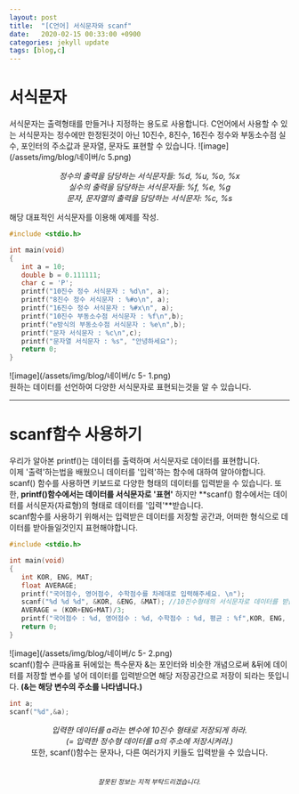 ```yaml
---
layout: post
title:  "[C언어] 서식문자와 scanf"
date:   2020-02-15 00:33:00 +0900
categories: jekyll update
tags: [blog,c]
---
```

# 서식문자
서식문자는 출력형태를 만들거나 지정하는 용도로 사용합니다.
C언어에서 사용할 수 있는 서식문자는 정수에만 한정된것이 아닌 10진수, 8진수, 16진수 정수와
부동소수점 실수, 포인터의 주소값과 문자열, 문자도 표현할 수 있습니다.
![image](/assets/img/blog/네이버/c 5.png) <br>
<center>
<i>
정수의 출력을 담당하는 서식문자들: %d, %u, %o, %x<br>
실수의 출력을 담당하는 서식문자들: %f, %e, %g<br>
문자, 문자열의 출력을 담당하는 서식문자: %c, %s<br>
</i>
</center>

해당 대표적인 서식문자를 이용해 예제를 작성.
```c
#include <stdio.h>

int main(void)
{
   int a = 10;
   double b = 0.111111;
   char c = 'P';
   printf("10진수 정수 서식문자 : %d\n", a);
   printf("8진수 정수 서식문자 : %#o\n", a);
   printf("16진수 정수 서식문자 : %#x\n", a);
   printf("10진수 부동소수점 서식문자 : %f\n",b); 
   printf("e방식의 부동소수점 서식문자 : %e\n",b);
   printf("문자 서식문자 : %c\n",c);
   printf("문자열 서식문자 : %s", "안녕하세요");
   return 0;
}
```

![image](/assets/img/blog/네이버/c 5- 1.png) <br>
원하는 데이터를 선언하여 다양한 서식문자로 표현되는것을 알 수 있습니다.

---
# scanf함수 사용하기
우리가 알아본 printf()는 데이터를 출력하며 서식문자로 데이터를 표현합니다.  
이제 '출력'하는법을 배웠으니 데이터를 '입력'하는 함수에 대하여 알아야합니다.  
scanf() 함수를 사용하면 키보드로 다양한 형태의 데이터를 입력받을 수 있습니다.
또한, **printf()함수에서는 데이터를 서식문자로 '표현'** 하지만
**scanf() 함수에서는 데이터를 서식문자(자료형)의 형태로 데이터를 '입력'**받습니다.  
scanf함수를 사용하기 위해서는 입력받은 데이터를 저장할 공간과, 어떠한 형식으로 데이터를 받아들일것인지 표현해야합니다.
```c
#include <stdio.h>

int main(void)
{
   int KOR, ENG, MAT;
   float AVERAGE;
   printf("국어점수, 영어점수, 수학점수를 차례대로 입력해주세요. \n");
   scanf("%d %d %d", &KOR, &ENG, &MAT); //10진수형태의 서식문자로 데이터를 받습니다.
   AVERAGE = (KOR+ENG+MAT)/3;
   printf("국어점수 : %d, 영어점수 : %d, 수학점수 : %d, 평균 : %f",KOR, ENG, MAT, AVERAGE);
   return 0;
}
```

![image](/assets/img/blog/네이버/c 5- 2.png) <br>
scanf()함수 큰따옴표 뒤에있는 특수문자 &는 포인터와 비슷한 개념으로써
&뒤에 데이터를 저장할 변수를 넣어 데이터를 입력받으면 해당 저장공간으로
저장이 되라는 뜻입니다. **(&는 해당 변수의 주소를 나타냅니다.)**
```c
int a;
scanf("%d",&a);
```

<center>
<i>
입력한 데이터를 a라는 변수에 10진수 형태로 저장되게 하라.<br>
(= 입력한 정수형 데이터를 a의 주소에 저장시켜라.)
</i><br>
또한, scanf()함수는 문자나, 다른 여러가지 키들도 입력받을 수 있습니다.
</center><br><br>
<center><small><i>잘못된 정보는 지적 부탁드리겠습니다.</i></small></center>